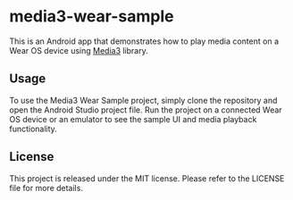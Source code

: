 # media3-wear-sample

This is an Android app that demonstrates how to play media content on a Wear OS device using [Media3](https://developer.android.com/jetpack/androidx/releases/media3) library.

## Usage

To use the Media3 Wear Sample project, simply clone the repository and open the Android Studio project file. Run the project on a connected Wear OS device or an emulator to see the sample UI and media playback functionality.

## License

This project is released under the MIT license. Please refer to the LICENSE file for more details.
